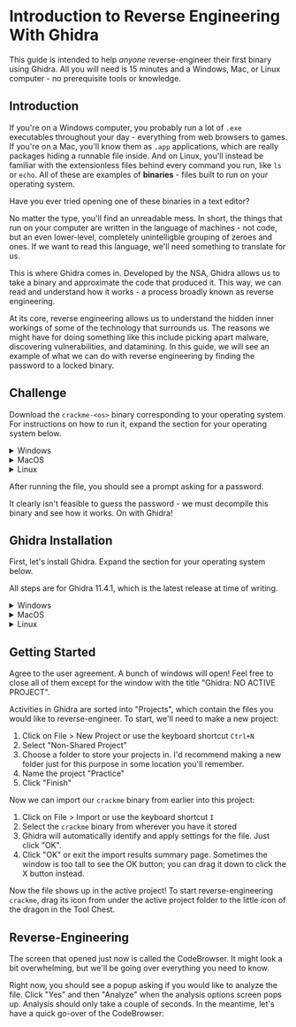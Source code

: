 # Introduction to Reverse Engineering With Ghidra

This guide is intended to help *anyone* reverse-engineer their first binary using Ghidra. All you will need is 15 minutes and a Windows, Mac, or Linux computer - no prerequisite tools or knowledge.

## Introduction

If you're on a Windows computer, you probably run a lot of `.exe` executables throughout your day - everything from web browsers to games. If you're on a Mac, you'll know them as `.app` applications, which are really packages hiding a runnable file inside. And on Linux, you'll instead be familiar with the extensionless files behind every command you run, like `ls` or `echo`. All of these are examples of **binaries** - files built to run on your operating system.

Have you ever tried opening one of these binaries in a text editor?

No matter the type, you'll find an unreadable mess. In short, the things that run on your computer are written in the language of machines - not code, but an even lower-level, completely unintelligble grouping of zeroes and ones. If we want to read this language, we'll need something to translate for us.

This is where Ghidra comes in. Developed by the NSA, Ghidra allows us to take a binary and approximate the code that produced it. This way, we can read and understand how it works - a process broadly known as reverse engineering.

At its core, reverse engineering allows us to understand the hidden inner workings of some of the technology that surrounds us. The reasons we might have for doing something like this include picking apart malware, discovering vulnerabilities, and datamining. In this guide, we will see an example of what we can do with reverse engineering by finding the password to a locked binary.

## Challenge

Download the `crackme-<os>` binary corresponding to your operating system. For instructions on how to run it, expand the section for your operating system below.

<details><summary>Windows</summary>

Double-click the file. The only trouble you might encounter is if your antivirus hates it for some reason.

</details>

<details><summary>MacOS</summary>

Double-click the file. If it complains about an "untrusted developer":
1. Right-click the file and click "Open" from the menu that appears
2. Click "Run it Anyway"

</details>

<details><summary>Linux</summary>

1. Open a terminal
2. Navigate to the directory where you have the file stored using the command `cd ~/Downloads` (replace with actual path)
3. Give execute permissions to the file using the command `chmod +x crackme-linux`
4. Run the binary with `./crackme-linux`

</details>

After running the file, you should see a prompt asking for a password.

It clearly isn't feasible to guess the password - we must decompile this binary and see how it works. On with Ghidra!

## Ghidra Installation

First, let's install Ghidra. Expand the section for your operating system below.

All steps are for Ghidra 11.4.1, which is the latest release at time of writing.

<details><summary>Windows</summary>

### Windows Installation Guide

1. Download Ghidra from the NSA's GitHub (clicking on link starts download): https://github.com/NationalSecurityAgency/ghidra/releases/download/Ghidra_11.4.1_build/ghidra_11.4.1_PUBLIC_20250731.zip
2. Unzip/extract the folder into the location of your choice (doesn't matter where, just somewhere you'll remember - you can leave it in Downloads if you prefer)
3. Navigate inside the unzipped folder and double-click the file named `ghidraRun.bat` (not `ghidraRun` - note the `.bat` extension)

If you recieve a popup saying something about Java/JDK/javac being unsupported, not found, or needing to be manually chosen, you will need to install JDK. The steps are below:

1. It is currently recommended you use JDK 21, specifically Temurin (clicking on link starts download): https://github.com/adoptium/temurin21-binaries/releases/download/jdk-21.0.8%2B9/OpenJDK21U-jdk_x64_windows_hotspot_21.0.8_9.msi
2. Once finished downloading, double-click the `.msi` installer file to run it
3. In the custom setup screen, click the icon next to "Add to PATH" and ensure that it is set to "Will be installed on local hard drive"
4. Set the other features to "Entire feature will be unavailable"
5. Proceed with the installation. It may ask you for administrator permissions.
6. Try running `ghidraRun.bat` again. You may need to restart your computer for it to work.

If you see a user agreement, Ghidra should now be ready for use! To run Ghidra in the future, just double-click the `ghidraRun.bat` file.

</details>

<details><summary>MacOS</summary>

### MacOS Installation Guide

1. Download Ghidra from the NSA's GitHub (clicking on link starts download): https://github.com/NationalSecurityAgency/ghidra/releases/download/Ghidra_11.4.1_build/ghidra_11.4.1_PUBLIC_20250731.zip
2. Unzip/extract the folder into the location of your choice (doesn't matter where, just somewhere you'll remember - you can leave it in Downloads if you prefer)
3. Navigate inside the unzipped folder and double-click the file named `ghidraRun` (not `ghidraRun.bat`)
4. Mac may warn you about an "untrusted developer". It does this for basically everything. If the menu lacks an option to "run it anyway", right click on the `ghidraRun` file and click "Open" from the menu that appears.

If you recieve a popup saying something about Java/JDK/javac being unsupported, not found, or needing to be manually chosen, you will need to install JDK. The steps are below:

1. It is currently recommended you use JDK 21, specifically Temurin (clicking on link starts download): https://github.com/adoptium/temurin21-binaries/releases/download/jdk-21.0.8%2B9/OpenJDK21U-jdk_x64_mac_hotspot_21.0.8_9.pkg
2. Once finished downloading, double-click the `.pkg` installer file to run it
3. In the custom setup screen, click the icon next to `Add to PATH` and ensure that it is set to "Will be installed on local hard drive"
4. Set the other features to "Entire feature will be unavailable"
5. Proceed with the installation. It may ask you for administrator permissions.
6. Try running `ghidraRun` again. You may need to restart your computer for it to work.

If you see a user agreement, Ghidra should now be ready for use! To run Ghidra in the future, just double-click the `ghidraRun` file.

</details>

<details><summary>Linux</summary>

### Linux Installation Guide

Berhaps a script?

</details>

## Getting Started

Agree to the user agreement. A bunch of windows will open! Feel free to close all of them except for the window with the title "Ghidra: NO ACTIVE PROJECT".

Activities in Ghidra are sorted into "Projects", which contain the files you would like to reverse-engineer. To start, we'll need to make a new project:
1. Click on File > New Project or use the keyboard shortcut `Ctrl+N`
2. Select "Non-Shared Project"
3. Choose a folder to store your projects in. I'd recommend making a new folder just for this purpose in some location you'll remember.
4. Name the project "Practice"
5. Click "Finish"

Now we can import our `crackme` binary from earlier into this project:
1. Click on File > Import or use the keyboard shortcut `I`
2. Select the `crackme` binary from wherever you have it stored
3. Ghidra will automatically identify and apply settings for the file. Just click "OK".
4. Click "OK" or exit the import results summary page. Sometimes the window is too tall to see the OK button; you can drag it down to click the X button instead.

Now the file shows up in the active project! To start reverse-engineering `crackme`, drag its icon from under the active project folder to the little icon of the dragon in the Tool Chest.

## Reverse-Engineering

The screen that opened just now is called the CodeBrowser. It might look a bit overwhelming, but we'll be going over everything you need to know.

Right now, you should see a popup asking if you would like to analyze the file. Click "Yes" and then "Analyze" when the analysis options screen pops up. Analysis should only take a couple of seconds. In the meantime, let's have a quick go-over of the CodeBrowser:

